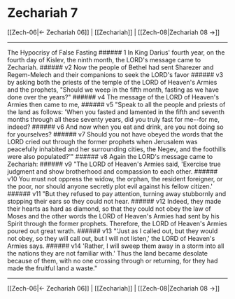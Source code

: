 # Zechariah 7

[[Zech-06|← Zechariah 06]] | [[Zechariah]] | [[Zech-08|Zechariah 08 →]]
***

The Hypocrisy of False Fasting ###### 1 In King Darius' fourth year, on the fourth day of Kislev, the ninth month, the LORD's message came to Zechariah. ###### v2 Now the people of Bethel had sent Sharezer and Regem-Melech and their companions to seek the LORD's favor ###### v3 by asking both the priests of the temple of the LORD of Heaven's Armies and the prophets, "Should we weep in the fifth month, fasting as we have done over the years?" ###### v4 The message of the LORD of Heaven's Armies then came to me, ###### v5 "Speak to all the people and priests of the land as follows: 'When you fasted and lamented in the fifth and seventh months through all these seventy years, did you truly fast for me--for me, indeed? ###### v6 And now when you eat and drink, are you not doing so for yourselves? ###### v7 Should you not have obeyed the words that the LORD cried out through the former prophets when Jerusalem was peacefully inhabited and her surrounding cities, the Negev, and the foothills were also populated?'" ###### v8 Again the LORD's message came to Zechariah: ###### v9 "The LORD of Heaven's Armies said, 'Exercise true judgment and show brotherhood and compassion to each other. ###### v10 You must not oppress the widow, the orphan, the resident foreigner, or the poor, nor should anyone secretly plot evil against his fellow citizen.' ###### v11 "But they refused to pay attention, turning away stubbornly and stopping their ears so they could not hear. ###### v12 Indeed, they made their hearts as hard as diamond, so that they could not obey the law of Moses and the other words the LORD of Heaven's Armies had sent by his Spirit through the former prophets. Therefore, the LORD of Heaven's Armies poured out great wrath. ###### v13 "'Just as I called out, but they would not obey, so they will call out, but I will not listen,' the LORD of Heaven's Armies says. ###### v14 'Rather, I will sweep them away in a storm into all the nations they are not familiar with.' Thus the land became desolate because of them, with no one crossing through or returning, for they had made the fruitful land a waste."

***
[[Zech-06|← Zechariah 06]] | [[Zechariah]] | [[Zech-08|Zechariah 08 →]]
